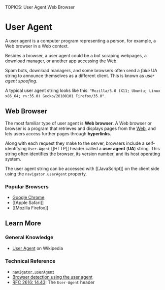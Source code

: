 TOPICS: User Agent
        Web Browser

# User Agent

A user agent is a computer program representing a person, for example, a Web browser in a Web context.

Besides a browser, a user agent could be a bot scraping webpages, a download manager, or another app
accessing the Web.

Spam bots, download managers, and some browsers often send a *fake* UA string to announce themselves
as a different client. This is known as *user agent spoofing*.

A typical user agent string looks like this:
`"Mozilla/5.0 (X11; Ubuntu; Linux x86_64; rv:35.0) Gecko/20100101 Firefox/35.0"`.

## Web Browser

The most familiar type of user agent is **Web browser**. A Web browser or browser is a program
that retrieves and displays pages from the [Web](/en/glossary/World_Wide_Web), and lets users access
further pages through **hyperlinks**.

Along with each request they make to the server, browsers include a
self-identifying `User-Agent` [[HTTP]] header called a **user agent** (**UA**) string. This string
often identifies the browser, its version number, and its host operating system.

The user agent string can be accessed with [[JavaScript]] on the client side using the
`navigator.userAgent` property.

### Popular Browsers

- [Google Chrome](/en/glossary/Google_Chrome_Browser)
- [[Apple Safari]]
- [[Mozilla Firefox]]

## Learn More

### General Knowledge

- [User Agent](https://en.wikipedia.org/wiki/User%20agent) on Wikipedia

### Technical Reference

- [`navigator.userAgent`](https://wiki.developer.mozilla.org/en-US/docs/Web/API/Navigator/userAgent)
- [Browser detection using the user agent](https://wiki.developer.mozilla.org/en-US/docs/Web/HTTP/Browser_detection_using_the_user_agent)
- [RFC 2616: 14.43](https://tools.ietf.org/html/rfc2616): The `User-Agent` header
